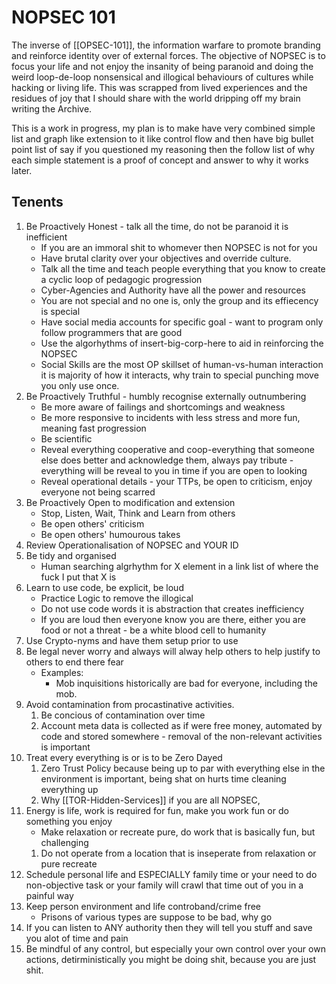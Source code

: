 # NOPSEC 101

The inverse of [[OPSEC-101]], the information warfare to promote branding and reinforce identity over of external forces. The objective of NOPSEC is to focus your life and not enjoy the insanity of being paranoid and doing the weird loop-de-loop nonsensical and illogical behaviours of cultures while hacking or living life. This was scrapped from lived experiences and the residues of joy that I should share with the world dripping off my brain writing the Archive.

This is a work in progress, my plan is to make have very combined simple list and graph like extension to it like control flow and then have big bullet point list of say if you questioned my reasoning then the follow list of why each simple statement is a proof of concept and answer to why it works later.

## Tenents

1. Be Proactively Honest - talk all the time, do not be paranoid it is inefficient
	-  If you are an immoral shit to whomever then NOPSEC is not for you
    -  Have brutal clarity over your objectives and override culture.
    - Talk all the time and teach people everything that you know to create a cyclic loop of pedagogic progression
	- Cyber-Agencies and Authority have all the power and resources
	- You are not special and no one is, only the group and its effiecency is special
	- Have social media accounts for specific goal - want to program only follow programmers that are good
	- Use the algorhythms of insert-big-corp-here to aid in reinforcing the NOPSEC
	- Social Skills are the most OP skillset of human-vs-human interaction it is majority of how it interacts, why train to special punching move you only use once.
3. Be  Proactively Truthful - humbly recognise externally outnumbering
	- Be more aware of failings and shortcomings and weakness
	- Be more responsive to incidents with less stress and more fun, meaning fast progression
	- Be scientific
	- Reveal everything cooperative and coop-everything that someone else does better and acknowledge them, always pay tribute - everything will be reveal to you in time if you are open to looking
	- Reveal operational details - your TTPs, be open to criticism, enjoy everyone not being scarred
4. Be Proactively Open to modification and extension
	- Stop, Listen, Wait, Think and Learn from others 
	- Be open others' criticism
	- Be open others' humourous takes 
5. Review Operationalisation of NOPSEC and YOUR ID
6. Be tidy and organised
	- Human searching algrhythm for X element in a link list of where the fuck I put that X is 
7. Learn to use code, be explicit, be loud
	- Practice Logic to remove the illogical
	- Do not use code words it is abstraction that creates inefficiency
	- If you are loud then everyone know you are there, either you are food or not a threat - be a white blood cell to humanity
8. Use Crypto-nyms and have them setup prior to use
9. Be legal never worry and always will alway help others to help justify to others to end there fear
	- Examples:
		- Mob inquisitions historically are bad for everyone, including the mob.
10. Avoid contamination from procastinative activities. 
	1. Be concious of contamination over time
	2. Account meta data is collected as if were free money, automated by code and stored somewhere - removal of the non-relevant activities is important
11. Treat every everything is or is to be Zero Dayed
	1. Zero Trust Policy because being up to par with everything else in the environment is important, being shat on hurts time cleaning everything up
	1. Why [[TOR-Hidden-Services]] if you are all NOPSEC, 
12. Energy is life, work is required for fun, make you work fun or do something you enjoy
	- Make relaxation or recreate pure, do work that is basically fun, but challenging
	1. Do not operate from a location that is inseperate from relaxation or pure recreate
13. Schedule personal life and ESPECIALLY family time or your need to do non-objective task or your family will crawl that time out of you in a painful way
14. Keep person environment and life controband/crime free
	- Prisons of various types are suppose to be bad, why go
15. If you can listen to ANY authority then they will tell you stuff and save you alot of time and pain
16. Be mindful of any control, but especially your own control over your own actions, detirministically you might be doing shit, because you are just shit. 
